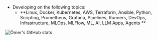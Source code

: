 - Developing on the following topics:
  - **Linux, Docker, Kubernetes, AWS, Terraform, Ansible, Python, Scripting, Prometheus, Grafana, Pipelines, Runners, DevOps, Infrastructure, MLOps, MLFlow, ML, AI, LLM Apps, Agents **
    
![Ömer's GitHub stats](https://github-readme-stats.vercel.app/api?username=omerbsezer&show_icons=true&theme=transparent)
